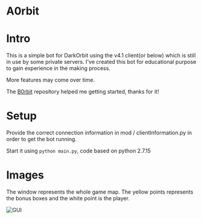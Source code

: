 # A0rbit

# Intro
This is a simple bot for DarkOrbit using the v4.1 client(or below) which is still in use by some private servers. I've created this bot for educational purpose to gain experience in the making process.

More features may come over time.

The [B0rbit](https://github.com/agrafix/B0rbit) repository helped me getting started, thanks for it!


# Setup
Provide the correct connection information in mod / clientInformation.py in order to get the bot running.

Start it using ```python main.py```, code based on python 2.7.15

# Images
The window represents the whole game map. The yellow points represents the bonus boxes and the white point is the player.

![GUI](https://github.com/IgnasKavaliauskas/A0rbit/blob/master/Images/screenshot.png)
